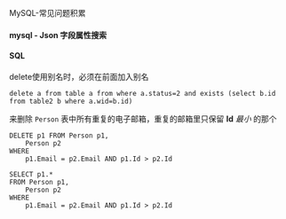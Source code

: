 MySQL-常见问题积累

#### mysql - Json 字段属性搜索

#### SQL

delete使用别名时，必须在前面加入别名

```
delete a from table a from where a.status=2 and exists (select b.id from table2 b where a.wid=b.id)
```

来删除 `Person` 表中所有重复的电子邮箱，重复的邮箱里只保留 **Id** *最小* 的那个

```
DELETE p1 FROM Person p1,
    Person p2
WHERE
    p1.Email = p2.Email AND p1.Id > p2.Id
```

```
SELECT p1.*
FROM Person p1,
    Person p2
WHERE
    p1.Email = p2.Email AND p1.Id > p2.Id
```

